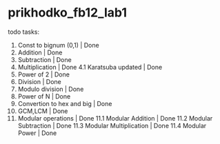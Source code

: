 # prikhodko_fb12_lab1
todo
tasks:
  1.    Const to bignum (0,1)       |   Done
  2.    Addition                    |   Done
  3.    Subtraction                 |   Done
  4.    Multiplication              |   Done
  4.1   Karatsuba updated           |   Done
  5.    Power of 2                  |   Done
  6.    Division                    |   Done
  7.    Modulo division             |   Done
  8.    Power of N                  |   Done
  9.    Convertion to hex and big   |   Done
  10.   GCM,LCM                     |   Done
  11.   Modular operations          |   Done
  11.1  Modular Addition            |   Done
  11.2  Modular Subtraction         |   Done
  11.3  Modular Multiplication      |   Done
  11.4  Modular Power               |   Done
